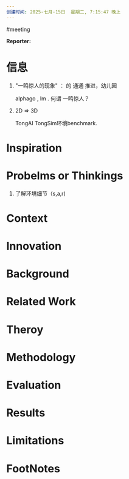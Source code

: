 ```yaml
---
创建时间: 2025-七月-15日  星期二, 7:15:47 晚上
---
```

#meeting 

**Reporter:**  

# 信息
1. "一鸣惊人的现象"   ： 的 通通 推进，幼儿园

	alphago , lm  .   何谓 一鸣惊人？

2. 2D $\Longrightarrow$ 3D

	TongAI  TongSim环境benchmark.  


# Inspiration
# Probelms or Thinkings 
1. 了解环境细节（s,a,r)
# Context
# Innovation
# Background
# Related Work
# Theroy
# Methodology
# Evaluation
# Results
# Limitations
# FootNotes
